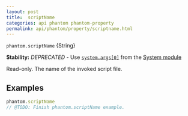 ```yaml
---
layout: post
title:  scriptName
categories: api phantom phantom-property
permalink: api/phantom/property/scriptname.html
---
```


`phantom.scriptName` {String}

**Stability:** _DEPRECATED_ - Use [`system.args[0]`](API-Reference-system#wiki-system-args) from the [System module](API-Reference-system)

Read-only. The name of the invoked script file.

## Examples

```javascript
phantom.scriptName
// @TODO: Finish phantom.scriptName example.
```








